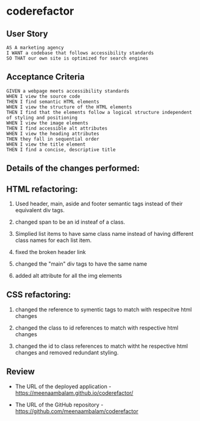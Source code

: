 # coderefactor

## User Story

```
AS A marketing agency
I WANT a codebase that follows accessibility standards
SO THAT our own site is optimized for search engines
```

## Acceptance Criteria

```
GIVEN a webpage meets accessibility standards
WHEN I view the source code
THEN I find semantic HTML elements
WHEN I view the structure of the HTML elements
THEN I find that the elements follow a logical structure independent of styling and positioning
WHEN I view the image elements
THEN I find accessible alt attributes
WHEN I view the heading attributes
THEN they fall in sequential order
WHEN I view the title element
THEN I find a concise, descriptive title
```

Details of the changes performed:
---------------------------------

HTML refactoring:
-----------------

1) Used header, main, aside and footer semantic tags instead of their equivalent div tags.

2) changed span to be an id insteaf of a class.

3) Simplied list items to have same class name instead of having different class names for each list item.

4) fixed the broken header link

5) changed the "main" div tags to have the same name

6) added alt attribute for all the img elements

CSS refactoring:
-----------------

1) changed the reference to symentic tags to match with respecitve html changes

2) changed the class to id references to match with respective html changes

3) changed the id to class references to match witht he respective html changes and removed redundant styling.


## Review

* The URL of the deployed application -  https://meenaambalam.github.io/coderefactor/

* The URL of the GitHub repository - https://github.com/meenaambalam/coderefactor
